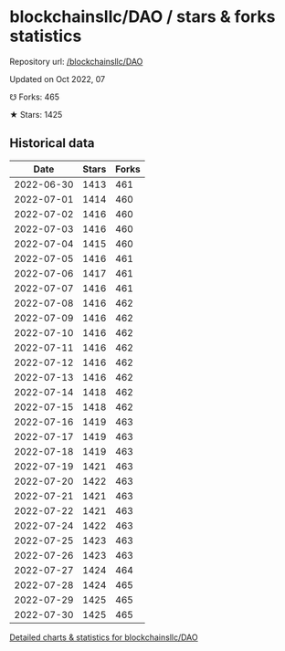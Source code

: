 # blockchainsllc/DAO / stars & forks statistics

Repository url: [/blockchainsllc/DAO](https://github.com/blockchainsllc/DAO)

Updated on Oct 2022, 07

☋ Forks: 465

★ Stars: 1425

## Historical data
| Date | Stars | Forks |
|------|-------|-------|
| 2022-06-30 | 1413 | 461 | 
| 2022-07-01 | 1414 | 460 | 
| 2022-07-02 | 1416 | 460 | 
| 2022-07-03 | 1416 | 460 | 
| 2022-07-04 | 1415 | 460 | 
| 2022-07-05 | 1416 | 461 | 
| 2022-07-06 | 1417 | 461 | 
| 2022-07-07 | 1416 | 461 | 
| 2022-07-08 | 1416 | 462 | 
| 2022-07-09 | 1416 | 462 | 
| 2022-07-10 | 1416 | 462 | 
| 2022-07-11 | 1416 | 462 | 
| 2022-07-12 | 1416 | 462 | 
| 2022-07-13 | 1416 | 462 | 
| 2022-07-14 | 1418 | 462 | 
| 2022-07-15 | 1418 | 462 | 
| 2022-07-16 | 1419 | 463 | 
| 2022-07-17 | 1419 | 463 | 
| 2022-07-18 | 1419 | 463 | 
| 2022-07-19 | 1421 | 463 | 
| 2022-07-20 | 1422 | 463 | 
| 2022-07-21 | 1421 | 463 | 
| 2022-07-22 | 1421 | 463 | 
| 2022-07-24 | 1422 | 463 | 
| 2022-07-25 | 1423 | 463 | 
| 2022-07-26 | 1423 | 463 | 
| 2022-07-27 | 1424 | 464 | 
| 2022-07-28 | 1424 | 465 | 
| 2022-07-29 | 1425 | 465 | 
| 2022-07-30 | 1425 | 465 | 


[Detailed charts & statistics for blockchainsllc/DAO](https://reviewgithub.com/rep/blockchainsllc/DAO)
